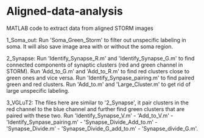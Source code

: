 # Aligned-data-analysis
MATLAB code to extract data from aligned STORM images


1_Soma_out: 
Run 'Soma_Green_Storm' to filter out unspecific labeling in soma. It will also save image area with or without the soma region. 

2_Synapse: 
Run 'Identify_Synapse_R.m' and 'Identify_Synapse_G.m' to find connected components of synaptic clusters (red and green channel in STORM). 
Run 'Add_to_G.m' and 'Add_to_R.m' to find red clusters close to green ones and vice versa. 
Run 'Identify_Synpase_pairing.m' to find paired green and red clusters. 
Run 'Add_to.m' and 'Large_Cluster.m' to get rid of large unspecific labeling. 

3_VGLuT2: 
The files here are similar to '2_Synapse', it pair clusters in the red channel to the blue channel and further find green clusters that are paired with these two. 
Run 'Identify_Synapse_V.m' - 'Add_to_V.m' - 'Identify_Synpase_pairing.m' - 'Synapse_Divide_Add_to.m' - 'Synapse_Divide.m' - 'Synapse_Divide_G_add_to.m' - 'Synapse_divide_G.m'. 
